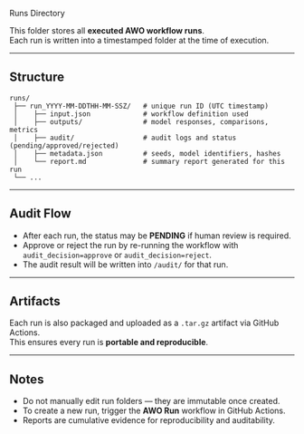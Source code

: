  Runs Directory

This folder stores all **executed AWO workflow runs**.  
Each run is written into a timestamped folder at the time of execution.

---

## Structure

```
runs/
 ├── run_YYYY-MM-DDTHH-MM-SSZ/   # unique run ID (UTC timestamp)
 │    ├── input.json             # workflow definition used
 │    ├── outputs/               # model responses, comparisons, metrics
 │    ├── audit/                 # audit logs and status (pending/approved/rejected)
 │    ├── metadata.json          # seeds, model identifiers, hashes
 │    └── report.md              # summary report generated for this run
 └── ...
```

---

## Audit Flow

- After each run, the status may be **PENDING** if human review is required.  
- Approve or reject the run by re-running the workflow with `audit_decision=approve` or `audit_decision=reject`.  
- The audit result will be written into `/audit/` for that run.

---

## Artifacts

Each run is also packaged and uploaded as a `.tar.gz` artifact via GitHub Actions.  
This ensures every run is **portable and reproducible**.

---

## Notes

- Do not manually edit run folders — they are immutable once created.  
- To create a new run, trigger the **AWO Run** workflow in GitHub Actions.  
- Reports are cumulative evidence for reproducibility and auditability.
